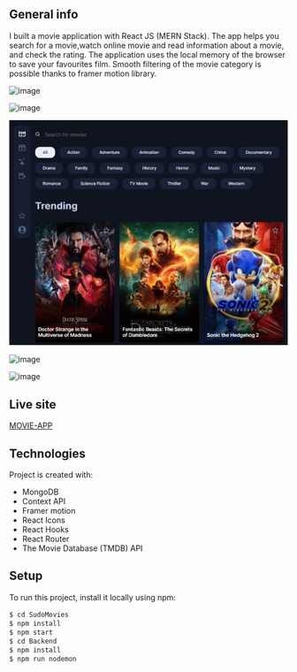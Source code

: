 ## General info

I built a movie application with React JS (MERN Stack).
The app helps you search for a movie,watch online movie and read information about a movie, and check the rating.
The application uses the local memory of the browser to save your favourites film.
Smooth filtering of the movie category is possible thanks to framer motion library.

![image](https://user-images.githubusercontent.com/74814143/206719806-816e6bd9-c6d9-439d-9565-a23505bd17e1.png)

![image](https://user-images.githubusercontent.com/74814143/206719902-494ec3c9-9dbe-4569-bb31-b1dbcd6fe976.png)

![](./screenshot.jpg)

![image](https://user-images.githubusercontent.com/74814143/206719676-c25d9206-4f19-4061-bf74-66a59f969df6.png)

![image](https://user-images.githubusercontent.com/74814143/206720020-30a32e8f-7647-41a0-99f6-4108306db634.png)

## Live site

[MOVIE-APP](https://sudomovies.ml/)

## Technologies

Project is created with:

- MongoDB
- Context API
- Framer motion
- React Icons
- React Hooks
- React Router
- The Movie Database (TMDB) API

## Setup

To run this project, install it locally using npm:

```
$ cd SudoMovies
$ npm install
$ npm start
$ cd Backend
$ npm install
$ npm run nodemon
```
